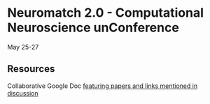 # Neuromatch 2.0 - Computational Neuroscience unConference
May 25-27

## Resources
Collaborative Google Doc [featuring papers and links mentioned in discussion](https://docs.google.com/document/d/1faMRz-hQeP1aQnRvRhM9SDy_XAtMaEd_s5aAHPOyMY0/edit#heading=h.1v2rekmex2r0)

